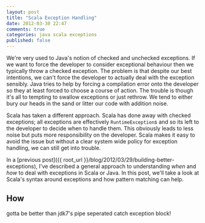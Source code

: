 ```yaml
---
layout: post
title: "Scala Exception Handling"
date: 2012-03-30 22:47
comments: true
categories: java scala exceptions
published: false
---
```


We're very used to Java's notion of checked and unchecked exceptions. If we want to force the developer to consider exceptional behaviour then we typically throw a checked exception. The problem is that despite our best intentions, we can't force the developer to actually deal with the exception sensibly. Java tries to help by forcing a compilation error onto the developer so they at least forced to choose a course of action. The trouble is though it's all to tempting to swallow exceptions or just rethrow. We tend to either bury our heads in the sand or litter our code with addition noise.

Scala has taken a different approach. Scala has done away with checked exceptions; all exceptions are effectively `RuntimeException`s and so its left to the developer to decide when to handle them. This obviously leads to less noise but puts more responsibility on the developer. Scala makes it easy to avoid the issue but without a clear system wide policy for exception handling, we can still get into trouble.

In a [previous post]({{ root_url }}/blog/2012/03/29/building-better-exceptions), I've described a general approach to understanding _when_ and _how_ to deal with exceptions in Scala or Java. In this post, we'll take a look at Scala's syntax around exceptions and how pattern matching can help.

<!-- more -->



## How

gotta be better than jdk7's pipe seperated catch exception block!

